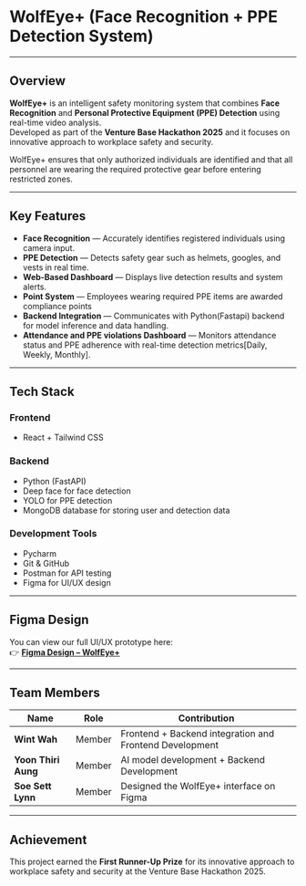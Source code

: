 # WolfEye+ (Face Recognition + PPE Detection System)

---

## Overview

**WolfEye+** is an intelligent safety monitoring system that combines **Face Recognition** and **Personal Protective Equipment (PPE) Detection** using real-time video analysis.  
Developed as part of the **Venture Base Hackathon 2025** and it focuses on innovative approach to workplace safety and security.

WolfEye+ ensures that only authorized individuals are identified and that all personnel are wearing the required protective gear before entering restricted zones.

---

## Key Features

- **Face Recognition** — Accurately identifies registered individuals using camera input.  
- **PPE Detection** — Detects safety gear such as helmets, googles, and vests in real time.  
- **Web-Based Dashboard** — Displays live detection results and system alerts.  
- **Point System** — Employees wearing required PPE items are awarded compliance points
- **Backend Integration** — Communicates with Python(Fastapi) backend for model inference and data handling.  
- **Attendance and PPE violations Dashboard** — Monitors attendance status and PPE adherence with real-time detection metrics[Daily, Weekly, Monthly].

---

## Tech Stack

### **Frontend**
- React + Tailwind CSS 

### **Backend**
- Python (FastAPI) 
- Deep face for face detection
- YOLO for PPE detection 
- MongoDB database for storing user and detection data

### **Development Tools**
- Pycharm
- Git & GitHub  
- Postman for API testing  
- Figma for UI/UX design

---

## Figma Design

You can view our full UI/UX prototype here:  
👉 [**Figma Design – WolfEye+**](https://www.figma.com/design/797voXR96mDZU5P840oQaB/TrinityX?node-id=0-1&t=XwKUDhOUj0oB2szA-1)


---

## Team Members

| Name | Role | Contribution |
|------|------|---------------|
| **Wint Wah** | Member | Frontend + Backend integration and Frontend Development |
| **Yoon Thiri Aung** | Member | AI model development + Backend Development |
| **Soe Sett Lynn** | Member | Designed the WolfEye+ interface on Figma |

---

## Achievement

This project earned the **First Runner-Up Prize** for its innovative approach to workplace safety and security at the Venture Base Hackathon 2025.

